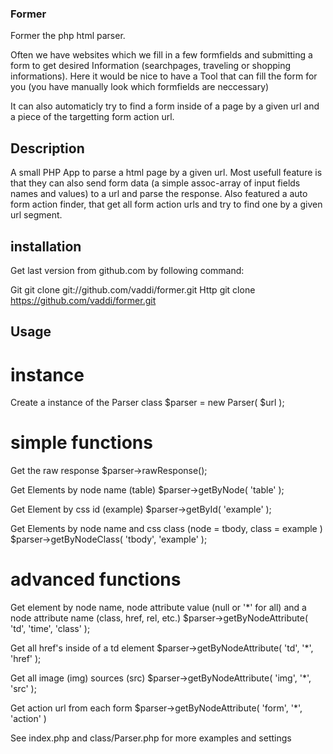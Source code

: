 ### Former ###

Former the php html parser.

Often we have websites which we fill in a few formfields and submitting a form to get desired Information (searchpages, traveling or shopping informations). Here it would be nice to have a Tool that can fill the form for you (you have manually look which formfields are neccessary) 

It can also automaticly try to find a form inside of a page by a given url and a piece of the targetting form action url.

## Description ##

A small PHP App to parse a html page by a given url. Most usefull feature is that they can also send form data (a simple assoc-array of input fields names and values) to a url and parse the response. Also featured a auto form action finder, that get all form action urls and try to find one by a given url segment.


## installation ##

Get last version from github.com by following command:

Git
		git clone git://github.com/vaddi/former.git
Http
		git clone https://github.com/vaddi/former.git


## Usage ##

# instance #
Create a instance of the Parser class
		$parser = new Parser( $url );

# simple functions #
Get the raw response
		$parser->rawResponse();

Get Elements by node name (table)
		$parser->getByNode( 'table' );

Get Element by css id (example)
		$parser->getById( 'example' );

Get Elements by node name and css class (node = tbody, class = example )
		$parser->getByNodeClass( 'tbody', 'example' );

# advanced functions #
Get element by node name, node attribute value (null or '*' for all) and a node attribute name (class, href, rel, etc.)
		$parser->getByNodeAttribute( 'td', 'time', 'class' );

Get all href's inside of a td element
		$parser->getByNodeAttribute( 'td', '*', 'href' );

Get all image (img) sources (src)
		$parser->getByNodeAttribute( 'img', '*', 'src' );

Get action url from each form
		$parser->getByNodeAttribute( 'form', '*', 'action' )

See index.php and class/Parser.php for more examples and settings


